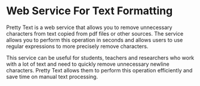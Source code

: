 # Web Service For Text Formatting
Pretty Text is a web service that allows you to remove unnecessary characters from text copied from pdf files or other sources. The service allows you to perform this operation in seconds and allows users to use regular expressions to more precisely remove characters.

This service can be useful for students, teachers and researchers who work with a lot of text and need to quickly remove unnecessary newline characters. Pretty Text allows them to perform this operation efficiently and save time on manual text processing.